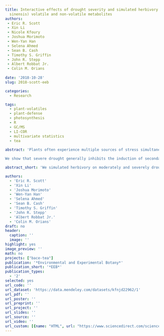 ```yaml
---
title: Interactive effects of drought severity and simulated herbivory on tea (Camellia
  sinensis) volatile and non-volatile metabolites
authors: 
 - Eric R. Scott
 - Xin Li
 - Nicole Kfoury
 - Joshua Morimoto
 - Wen-Yan Han
 - Selena Ahmed
 - Sean B. Cash
 - Timothy S. Griffin
 - John R. Stepp
 - Albert Robbat Jr.
 - Colin M. Orians
 
date: '2018-10-28'
slug: 2018-scott-eeb

categories:
  - Research

tags:
  - plant-volatiles
  - plant-defense
  - photosynthesis
  - R
  - GC/MS
  - LI-COR
  - multivariate statistics
  - tea
  
abstract: 'Plants often experience multiple sources of stress simultaneously, yet little is known about interactive effects of multiple stressors on plant metabolic responses. Plants are well known to respond to both drought and insect herbivory through the induced production of secondary metabolites. However, severe drought stress limits photosynthesis and may therefore inhibit the production of induced secondary metabolites in response to herbivory due to carbon limitation. On the other hand, drought-stressed plants may be primed to respond more strongly to herbivory due to hormonal crosstalk or redundancy of metabolites that are produced in response to drought and herbivory. We tested the interactive effects of drought and simulated herbivory in tea plants (Camellia sinensis (L.) Kuntze var. sinensis) grown in the field under varying rainfall interception treatments and then exposed to an exogenous methyl jasmonate (MeJA) treatment.

We show that severe drought generally inhibits the induction of secondary metabolites by exogenous MeJA (simulated herbivory). However, a few volatile metabolites, including methyl salicylate, are more strongly induced by MeJA in severely drought-stressed plants compared to moderately stressed plants, possibly due to priming by drought stress. Our approach of using multiple levels of drought stress and a targeted/untargeted approach to measuring volatile metabolites was essential to discovering these patterns of induction. In addition to having implications for plant-herbivore interactions in the presence of abiotic stress, these results have important implications for tea quality.'

abstract_short: 'We simulated herbivory on moderately and severely drought stressed tea plants. Non-volatile metabolites were unaffected by drought stress nor simulated herbivory. Most volatiles were not induced by simulated herbivory under severe drought. Methyl salicylate had greater induction by simulated herbivory under severe drought. Drought affects plant responses to biotic stress with consequences for tea quality.'

authors:
  - 'Eric R. Scott'
  - 'Xin Li'
  - 'Joshua Morimoto'
  - 'Wen-Yan Han'
  - 'Selena Ahmed'
  - 'Sean B. Cash'
  - 'Timothy S. Griffin'
  - 'John R. Stepp'
  - 'Albert Robbat Jr.'
  - 'Colin M. Orians'
draft: no
header:
  caption: ''
  image: ''
highlight: yes
image_preview: ''
math: no
projects: ["bace-tea"]
publication: '*Environmental and Experimental Botany*'
publication_short: '*EEB*'
publication_types:
  - '2'
selected: yes
url_code: ''
url_dataset: 'https://data.mendeley.com/datasets/kfnjd22962/1'
url_pdf: ''
url_poster: ''
url_preprint: ''
url_project: ''
url_slides: ''
url_source: ''
url_video: ''
url_custom: [{name: "HTML", url: "https://www.sciencedirect.com/science/article/abs/pii/S009884721831030X"}]
---
```


